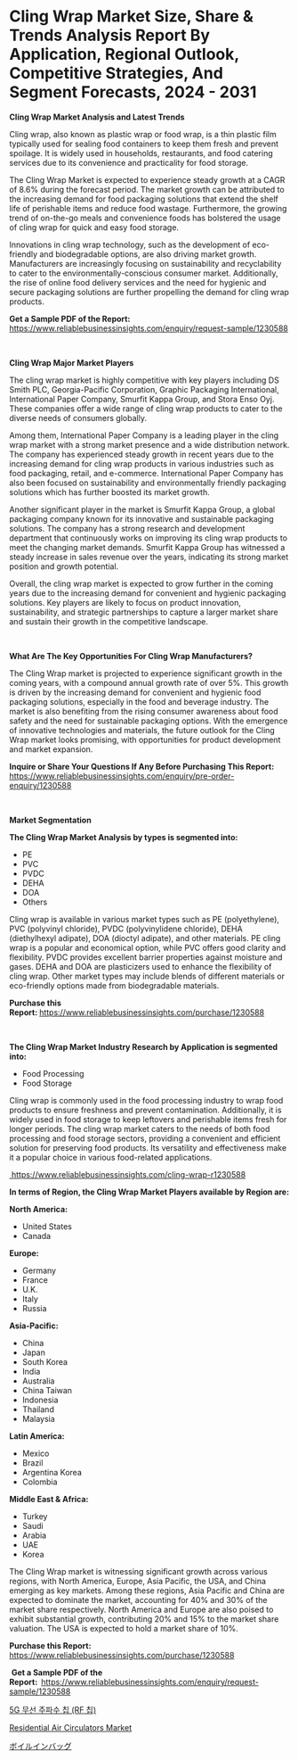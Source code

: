 <p><h1>Cling Wrap Market Size, Share & Trends Analysis Report By Application, Regional Outlook, Competitive Strategies, And Segment Forecasts, 2024 - 2031</h1></p><p><strong>Cling Wrap Market Analysis and Latest Trends</strong></p>
<p><p>Cling wrap, also known as plastic wrap or food wrap, is a thin plastic film typically used for sealing food containers to keep them fresh and prevent spoilage. It is widely used in households, restaurants, and food catering services due to its convenience and practicality for food storage.</p><p>The Cling Wrap Market is expected to experience steady growth at a CAGR of 8.6% during the forecast period. The market growth can be attributed to the increasing demand for food packaging solutions that extend the shelf life of perishable items and reduce food wastage. Furthermore, the growing trend of on-the-go meals and convenience foods has bolstered the usage of cling wrap for quick and easy food storage.</p><p>Innovations in cling wrap technology, such as the development of eco-friendly and biodegradable options, are also driving market growth. Manufacturers are increasingly focusing on sustainability and recyclability to cater to the environmentally-conscious consumer market. Additionally, the rise of online food delivery services and the need for hygienic and secure packaging solutions are further propelling the demand for cling wrap products.</p></p>
<p><strong>Get a Sample PDF of the Report:&nbsp;</strong> <a href="https://www.reliablebusinessinsights.com/enquiry/request-sample/1230588">https://www.reliablebusinessinsights.com/enquiry/request-sample/1230588</a></p>
<p>&nbsp;</p>
<p><strong>Cling Wrap Major Market Players</strong></p>
<p><p>The cling wrap market is highly competitive with key players including DS Smith PLC, Georgia-Pacific Corporation, Graphic Packaging International, International Paper Company, Smurfit Kappa Group, and Stora Enso Oyj. These companies offer a wide range of cling wrap products to cater to the diverse needs of consumers globally.</p><p>Among them, International Paper Company is a leading player in the cling wrap market with a strong market presence and a wide distribution network. The company has experienced steady growth in recent years due to the increasing demand for cling wrap products in various industries such as food packaging, retail, and e-commerce. International Paper Company has also been focused on sustainability and environmentally friendly packaging solutions which has further boosted its market growth.</p><p>Another significant player in the market is Smurfit Kappa Group, a global packaging company known for its innovative and sustainable packaging solutions. The company has a strong research and development department that continuously works on improving its cling wrap products to meet the changing market demands. Smurfit Kappa Group has witnessed a steady increase in sales revenue over the years, indicating its strong market position and growth potential.</p><p>Overall, the cling wrap market is expected to grow further in the coming years due to the increasing demand for convenient and hygienic packaging solutions. Key players are likely to focus on product innovation, sustainability, and strategic partnerships to capture a larger market share and sustain their growth in the competitive landscape.</p></p>
<p>&nbsp;</p>
<p><strong>What Are The Key Opportunities For Cling Wrap Manufacturers?</strong></p>
<p><p>The Cling Wrap market is projected to experience significant growth in the coming years, with a compound annual growth rate of over 5%. This growth is driven by the increasing demand for convenient and hygienic food packaging solutions, especially in the food and beverage industry. The market is also benefiting from the rising consumer awareness about food safety and the need for sustainable packaging options. With the emergence of innovative technologies and materials, the future outlook for the Cling Wrap market looks promising, with opportunities for product development and market expansion.</p></p>
<p><strong>Inquire or Share Your Questions If Any Before Purchasing This Report:</strong> <a href="https://www.reliablebusinessinsights.com/enquiry/pre-order-enquiry/1230588">https://www.reliablebusinessinsights.com/enquiry/pre-order-enquiry/1230588</a></p>
<p>&nbsp;</p>
<p><strong>Market Segmentation</strong></p>
<p><strong>The Cling Wrap Market Analysis by types is segmented into:</strong></p>
<p><ul><li>PE</li><li>PVC</li><li>PVDC</li><li>DEHA</li><li>DOA</li><li>Others</li></ul></p>
<p><p>Cling wrap is available in various market types such as PE (polyethylene), PVC (polyvinyl chloride), PVDC (polyvinylidene chloride), DEHA (diethylhexyl adipate), DOA (dioctyl adipate), and other materials. PE cling wrap is a popular and economical option, while PVC offers good clarity and flexibility. PVDC provides excellent barrier properties against moisture and gases. DEHA and DOA are plasticizers used to enhance the flexibility of cling wrap. Other market types may include blends of different materials or eco-friendly options made from biodegradable materials.</p></p>
<p><strong>Purchase this Report:&nbsp;</strong><a href="https://www.reliablebusinessinsights.com/purchase/1230588">https://www.reliablebusinessinsights.com/purchase/1230588</a></p>
<p>&nbsp;</p>
<p><strong>The Cling Wrap Market Industry Research by Application is segmented into:</strong></p>
<p><ul><li>Food Processing</li><li>Food Storage</li></ul></p>
<p><p>Cling wrap is commonly used in the food processing industry to wrap food products to ensure freshness and prevent contamination. Additionally, it is widely used in food storage to keep leftovers and perishable items fresh for longer periods. The cling wrap market caters to the needs of both food processing and food storage sectors, providing a convenient and efficient solution for preserving food products. Its versatility and effectiveness make it a popular choice in various food-related applications.</p></p>
<p><a href="https://www.reliablebusinessinsights.com/cling-wrap-r1230588">&nbsp;https://www.reliablebusinessinsights.com/cling-wrap-r1230588</a></p>
<p><strong>In terms of Region, the Cling Wrap Market Players available by Region are:</strong></p>
<p>
    <p> <strong> North America: </strong>
        <ul>
            <li>United States</li>
            <li>Canada</li>
        </ul>
        </p> 
    <p> <strong> Europe: </strong>
        <ul>
            <li>Germany</li>
            <li>France</li>
            <li>U.K.</li>
            <li>Italy</li>
            <li>Russia</li>
        </ul>
        </p> 
    <p> <strong> Asia-Pacific: </strong>
        <ul>
            <li>China</li>
            <li>Japan</li>
            <li>South Korea</li>
            <li>India</li>
            <li>Australia</li>
            <li>China Taiwan</li>
            <li>Indonesia</li>
            <li>Thailand</li>
            <li>Malaysia</li>
        </ul>
        </p> 
    <p> <strong> Latin America: </strong>
        <ul>
            <li>Mexico</li>
            <li>Brazil</li>
            <li>Argentina Korea</li>
            <li>Colombia</li>
        </ul>
        </p> 
    <p> <strong> Middle East & Africa: </strong>
        <ul>
            <li>Turkey</li>
            <li>Saudi</li>
            <li>Arabia</li>
            <li>UAE</li>
            <li>Korea</li>
        </ul>
    </p>
    </p>
<p><p>The Cling Wrap market is witnessing significant growth across various regions, with North America, Europe, Asia Pacific, the USA, and China emerging as key markets. Among these regions, Asia Pacific and China are expected to dominate the market, accounting for 40% and 30% of the market share respectively. North America and Europe are also poised to exhibit substantial growth, contributing 20% and 15% to the market share valuation. The USA is expected to hold a market share of 10%.</p></p>
<p><strong>Purchase this Report: </strong><a href="https://www.reliablebusinessinsights.com/purchase/1230588">https://www.reliablebusinessinsights.com/purchase/1230588</a></p>
<p>&nbsp;<strong>Get a Sample PDF of the Report:&nbsp;&nbsp;</strong><a href="https://www.reliablebusinessinsights.com/enquiry/request-sample/1230588">https://www.reliablebusinessinsights.com/enquiry/request-sample/1230588</a></p>
<p><strong></strong></p>
<p><p><a href="https://github.com/hzumrdvas204296/Market-Research-Report-List-2/blob/main/7735526149055.md">5G 무선 주파수 칩 (RF 칩)</a></p><p><a href="https://view.publitas.com/reportprime-1/global-residential-air-circulators-market-size-is-expected-to-reach-at-a-cagr-of-13-4-and-this-report-covers-market-growth-trend-opportunity-and-forecast-2024-2031/">Residential Air Circulators Market</a></p><p><a href="https://github.com/LizaHeller2023/Market-Research-Report-List-1/blob/main/1763487141194.md">ボイルインバッグ</a></p></p>